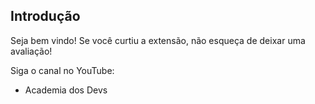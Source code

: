 ## Introdução

Seja bem vindo!
Se você curtiu a extensão, não esqueça de deixar uma avaliação!

Siga o canal no YouTube:

- Academia dos Devs
